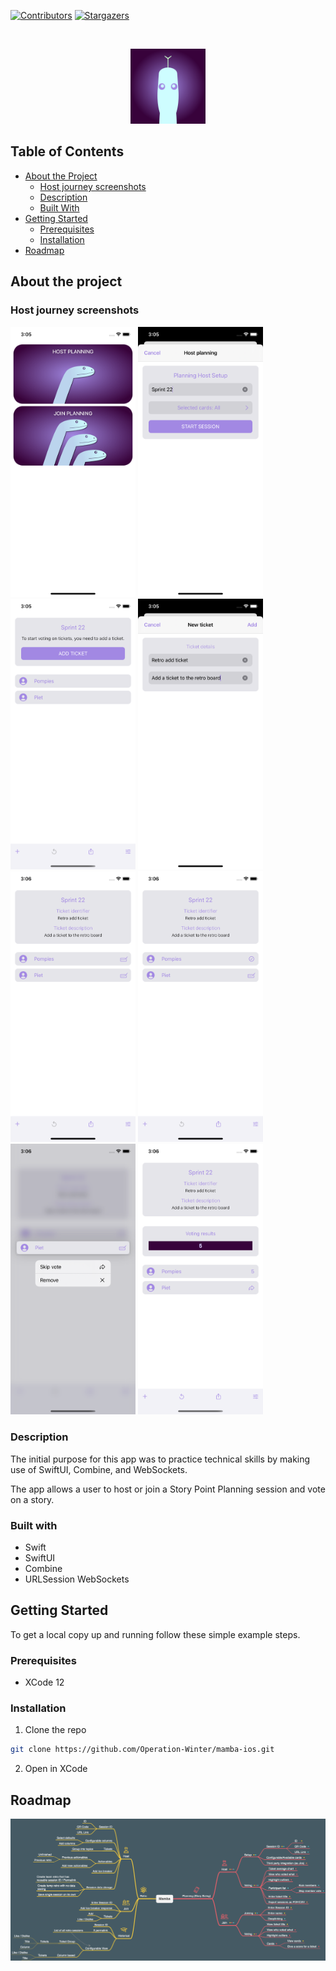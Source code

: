 [![Contributors][contributors-shield]][contributors-url]
[![Stargazers][stars-shield]][stars-url]

<br />
<p align="center">
  <img src="docs/Mamba.png" alt="Logo" width="120" height="120">
</p>


## Table of Contents

* [About the Project](#about-the-project)
  * [Host journey screenshots](#host-journey-screenshots)
  * [Description](#description)
  * [Built With](#built-with)
* [Getting Started](#getting-started)
  * [Prerequisites](#prerequisites)
  * [Installation](#installation)
* [Roadmap](#roadmap)

## About the project

### Host journey screenshots

  <img src="docs/Screenshot1.png" alt="Logo" width="200">
  <img src="docs/Screenshot2.png" alt="Logo" width="200">
  <img src="docs/Screenshot3.png" alt="Logo" width="200">
  <img src="docs/Screenshot4.png" alt="Logo" width="200">
  <img src="docs/Screenshot5.png" alt="Logo" width="200">
  <img src="docs/Screenshot6.png" alt="Logo" width="200">
  <img src="docs/Screenshot7.png" alt="Logo" width="200">
  <img src="docs/Screenshot8.png" alt="Logo" width="200">

### Description

The initial purpose for this app was to practice technical skills by making use of SwiftUI, Combine, and WebSockets.

The app allows a user to host or join a Story Point Planning session and vote on a story.

### Built with

- Swift
- SwiftUI
- Combine
- URLSession WebSockets

## Getting Started

To get a local copy up and running follow these simple example steps.

### Prerequisites

* XCode 12

### Installation

1. Clone the repo
```sh
git clone https://github.com/Operation-Winter/mamba-ios.git
```
2. Open in XCode

## Roadmap

[![Roadmap][roadmap]](https://example.com)


[contributors-shield]: https://img.shields.io/github/contributors/Operation-Winter/mamba-ios?style=flat-square
[contributors-url]: https://github.com/Operation-Winter/mamba-ios/graphs/contributors

[stars-shield]: https://img.shields.io/github/stars/Operation-Winter/mamba-ios?style=flat-square?style=flat-square
[stars-url]: https://github.com/Operation-Winter/mamba-ios/stargazers

[issues-shield]: https://img.shields.io/github/issues/othneildrew/Best-README-Template.svg?style=flat-square
[issues-url]: https://github.com/othneildrew/Best-README-Template/issues

[roadmap]: docs/Roadmap.png